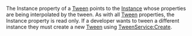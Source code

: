 The Instance property of a [Tween](https://developer.roblox.com/en-us/api-reference/class/Tween) points to the [Instance](https://developer.roblox.com/en-us/api-reference/class/Instance) whose properties are being interpolated by the tween. As with all [Tween](https://developer.roblox.com/en-us/api-reference/class/Tween) properties, the Instance property is read only. If a developer wants to tween a different instance they must create a new [Tween](https://developer.roblox.com/en-us/api-reference/class/Tween) using [TweenService:Create](https://developer.roblox.com/en-us/api-reference/function/TweenService/Create).